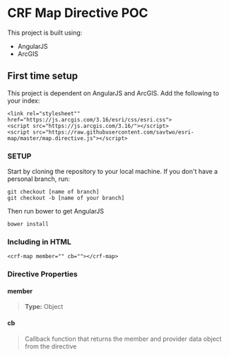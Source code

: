 CRF Map Directive POC
=====================

This project is built using:

* AngularJS
* ArcGIS

First time setup
----------------

This project is dependent on AngularJS and ArcGIS. Add the following to your index:

```
<link rel="stylesheet"" href="https://js.arcgis.com/3.16/esri/css/esri.css">
<script src="https://js.arcgis.com/3.16/"></script>
<script src="https://raw.githubusercontent.com/savtwo/esri-map/master/map.directive.js"></script>
```

### SETUP

Start by cloning the repository to your local machine. If you don't have a personal branch, run:

```
git checkout [name of branch]
git checkout -b [name of your branch]
```

Then run bower to get AngularJS

```bower install```

### Including in HTML

`<crf-map member="" cb=""></crf-map>`

### Directive Properties

#### member
> **Type:** Object

#### cb
> Callback function that returns the member and provider data object from the directive